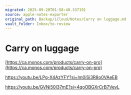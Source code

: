 ```yaml
---
migrated: 2025-09-20T01:58:48.337191
source: apple-notes-exporter
original_path: Backup/iCloud/Notes/Carry on luggage.md
vault_folder: Inbox/to-review
---
```

# Carry on luggage 

[https://ca.monos.com/products/carry-on-pro](https://ca.monos.com/products/carry-on-pro)

https://youtu.be/LPg-X4AzYFY?si=lm0iSi3R8o0VAeEB

https://youtu.be/GVNi50I37mE?si=4qoOBGXrCrB7VevL
